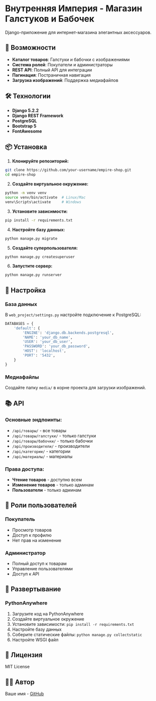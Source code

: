 # Внутренняя Империя - Магазин Галстуков и Бабочек

Django-приложение для интернет-магазина элегантных аксессуаров.

## 🚀 Возможности

- **Каталог товаров**: Галстуки и бабочки с изображениями
- **Система ролей**: Покупатели и администраторы
- **REST API**: Полный API для интеграции
- **Пагинация**: Постраничная навигация
- **Загрузка изображений**: Поддержка медиафайлов

## 🛠 Технологии

- **Django 5.2.2**
- **Django REST Framework**
- **PostgreSQL**
- **Bootstrap 5**
- **FontAwesome**

## 📦 Установка

1. **Клонируйте репозиторий:**
```bash
git clone https://github.com/your-username/empire-shop.git
cd empire-shop
```

2. **Создайте виртуальное окружение:**
```bash
python -m venv venv
source venv/bin/activate  # Linux/Mac
venv\Scripts\activate     # Windows
```

3. **Установите зависимости:**
```bash
pip install -r requirements.txt
```

4. **Настройте базу данных:**
```bash
python manage.py migrate
```

5. **Создайте суперпользователя:**
```bash
python manage.py createsuperuser
```

6. **Запустите сервер:**
```bash
python manage.py runserver
```

## 🔧 Настройка

### База данных
В `web_project/settings.py` настройте подключение к PostgreSQL:
```python
DATABASES = {
    'default': {
        'ENGINE': 'django.db.backends.postgresql',
        'NAME': 'your_db_name',
        'USER': 'your_db_user',
        'PASSWORD': 'your_db_password',
        'HOST': 'localhost',
        'PORT': '5432',
    }
}
```

### Медиафайлы
Создайте папку `media/` в корне проекта для загрузки изображений.

## 📚 API

### Основные эндпоинты:
- `/api/товары/` - все товары
- `/api/товары/галстуки/` - только галстуки
- `/api/товары/бабочки/` - только бабочки
- `/api/производители/` - производители
- `/api/категории/` - категории
- `/api/материалы/` - материалы

### Права доступа:
- **Чтение товаров** - доступно всем
- **Изменение товаров** - только админам
- **Пользователи** - только админам

## 👥 Роли пользователей

### Покупатель
- Просмотр товаров
- Доступ к профилю
- Нет прав на изменение

### Администратор
- Полный доступ к товарам
- Управление пользователями
- Доступ к API

## 🚀 Развертывание

### PythonAnywhere
1. Загрузите код на PythonAnywhere
2. Создайте виртуальное окружение
3. Установите зависимости: `pip install -r requirements.txt`
4. Настройте базу данных
5. Соберите статические файлы: `python manage.py collectstatic`
6. Настройте WSGI файл

## 📝 Лицензия

MIT License

## 👨‍💻 Автор

Ваше имя - [GitHub](https://github.com/your-username) 